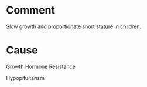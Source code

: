 # Comment

Slow growth and proportionate short stature in children.

# Cause

Growth Hormone Resistance

Hypopituitarism
